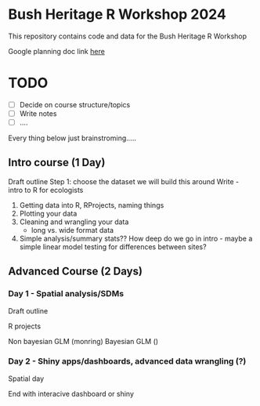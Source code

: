 # Bush Heritage R Workshop 2024

This repository contains code and data for the Bush Heritage R Workshop

Google planning doc link [here](https://docs.google.com/document/d/1NH1JeWwIhgxLvKuUsRo7m14TJN-8Cb_egNLULsDWwFY/edit?usp=sharing)

# TODO

- [ ] Decide on course structure/topics
- [ ] Write notes
- [ ] ....

Every thing below just brainstroming.....

## Intro course (1 Day)

Draft outline
Step 1: choose the dataset we will build this around
Write - intro to R for ecologists

1. Getting data into R, RProjects, naming things
2. Plotting your data
3. Cleaning and wrangling your data
    - long vs. wide format data
4. Simple analysis/summary stats?? How deep do we go in intro - maybe a simple linear model testing for differences between sites?

## Advanced Course (2 Days)

### Day 1 - Spatial analysis/SDMs
Draft outline

R projects

Non bayesian GLM (monring)
Bayesian GLM ()

### Day 2 - Shiny apps/dashboards, advanced data wrangling (?)

Spatial day

End with interacive dashboard or shiny
